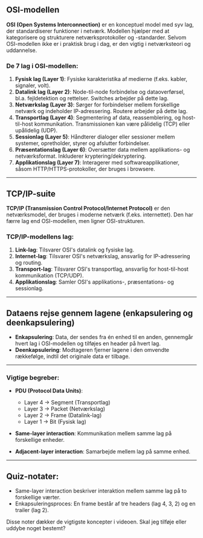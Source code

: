 ## OSI-modellen

**OSI (Open Systems Interconnection)** er en konceptuel model med syv lag, der standardiserer funktioner i netværk. Modellen hjælper med at kategorisere og strukturere netværksprotokoller og -standarder. Selvom OSI-modellen ikke er i praktisk brug i dag, er den vigtig i netværksteori og uddannelse.

### De 7 lag i OSI-modellen:
1. **Fysisk lag (Layer 1)**: Fysiske karakteristika af medierne (f.eks. kabler, signaler, volt).
2. **Datalink lag (Layer 2)**: Node-til-node forbindelse og dataoverførsel, bl.a. fejldetektion og rettelser. Switches arbejder på dette lag.
3. **Netværkslag (Layer 3)**: Sørger for forbindelser mellem forskellige netværk og indeholder IP-adressering. Routere arbejder på dette lag.
4. **Transportlag (Layer 4)**: Segmentering af data, reassemblering, og host-til-host kommunikation. Transmissionen kan være pålidelig (TCP) eller upålidelig (UDP).
5. **Sessionlag (Layer 5)**: Håndterer dialoger eller sessioner mellem systemer, opretholder, styrer og afslutter forbindelser.
6. **Præsentationslag (Layer 6)**: Oversætter data mellem applikations- og netværksformat. Inkluderer kryptering/dekryptering.
7. **Applikationslag (Layer 7)**: Interagerer med softwareapplikationer, såsom HTTP/HTTPS-protokoller, der bruges i browsere.

---

## TCP/IP-suite

**TCP/IP (Transmission Control Protocol/Internet Protocol)** er den netværksmodel, der bruges i moderne netværk (f.eks. internettet). Den har færre lag end OSI-modellen, men ligner OSI-strukturen.

### TCP/IP-modellens lag:
1. **Link-lag**: Tilsvarer OSI's datalink og fysiske lag.
2. **Internet-lag**: Tilsvarer OSI's netværkslag, ansvarlig for IP-adressering og routing.
3. **Transport-lag**: Tilsvarer OSI's transportlag, ansvarlig for host-til-host kommunikation (TCP/UDP).
4. **Applikationslag**: Samler OSI's applikations-, præsentations- og sessionlag.

---

## Dataens rejse gennem lagene (enkapsulering og deenkapsulering)

- **Enkapsulering**: Data, der sendes fra én enhed til en anden, gennemgår hvert lag i OSI-modellen og tilføjes en header på hvert lag.
- **Deenkapsulering**: Modtageren fjerner lagene i den omvendte rækkefølge, indtil det originale data er tilbage.

---

### Vigtige begreber:
- **PDU (Protocol Data Units)**:
  - Layer 4 → Segment (Transportlag)
  - Layer 3 → Packet (Netværkslag)
  - Layer 2 → Frame (Datalink-lag)
  - Layer 1 → Bit (Fysisk lag)
  
- **Same-layer interaction**: Kommunikation mellem samme lag på forskellige enheder.
- **Adjacent-layer interaction**: Samarbejde mellem lag på samme enhed.

---

## Quiz-notater:
- Same-layer interaction beskriver interaktion mellem samme lag på to forskellige værter.
- Enkapsuleringsproces: En frame består af tre headers (lag 4, 3, 2) og en trailer (lag 2).

Disse noter dækker de vigtigste koncepter i videoen. Skal jeg tilføje eller uddybe noget bestemt?
